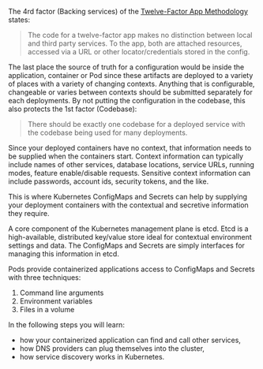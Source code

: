 The 4rd factor (Backing services) of the [Twelve-Factor App Methodology](https://en.wikipedia.org/wiki/Twelve-Factor_App_methodology) states:

> The code for a twelve-factor app makes no distinction between local and third party services. To the app, both are attached resources, accessed via a URL or other locator/credentials stored in the config.

The last place the source of truth for a configuration would be inside the application, container or Pod since these artifacts are deployed to a variety of places with a variety of changing contexts. Anything that is configurable, changeable or varies between contexts should be submitted separately for each deployments. By not putting the configuration in the codebase, this also protects the 1st factor (Codebase):

> There should be exactly one codebase for a deployed service with the codebase being used for many deployments.

Since your deployed containers have no context, that information needs to be supplied when the containers start. Context information can typically include names of other services, database locations, service URLs, running modes, feature enable/disable requests. Sensitive context information can include passwords, account ids, security tokens, and the like.

This is where Kubernetes ConfigMaps and Secrets can help by supplying your deployment containers with the contextual and secretive information they require.

A core component of the Kubernetes management plane is etcd. Etcd is a high-available, distributed key/value store ideal for contextual environment settings and data. The ConfigMaps and Secrets are simply interfaces for managing this information in etcd.

Pods provide containerized applications access to ConfigMaps and Secrets with three techniques:

1. Command line arguments
1. Environment variables
1. Files in a volume

In the following steps you will learn:

- how your containerized application can find and call other services,
- how DNS providers can plug themselves into the cluster,
- how service discovery works in Kubernetes.